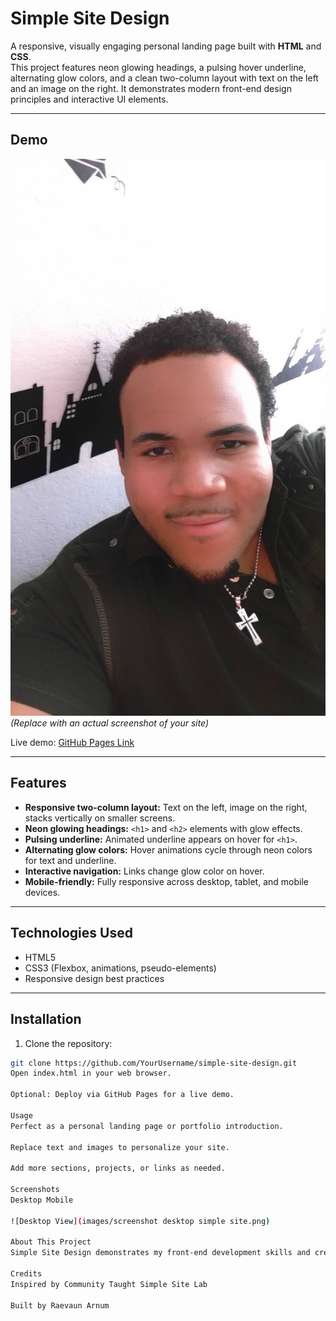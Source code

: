 # Simple Site Design

A responsive, visually engaging personal landing page built with **HTML** and **CSS**.  
This project features neon glowing headings, a pulsing hover underline, alternating glow colors, and a clean two-column layout with text on the left and an image on the right. It demonstrates modern front-end design principles and interactive UI elements.

---

## Demo

![Screenshot](images/raevaun.jpg)  
*(Replace with an actual screenshot of your site)*

Live demo: [GitHub Pages Link](https://codebreaker8609.github.io/simple-site-design/)

---

## Features

- **Responsive two-column layout:** Text on the left, image on the right, stacks vertically on smaller screens.  
- **Neon glowing headings:** `<h1>` and `<h2>` elements with glow effects.  
- **Pulsing underline:** Animated underline appears on hover for `<h1>`.  
- **Alternating glow colors:** Hover animations cycle through neon colors for text and underline.  
- **Interactive navigation:** Links change glow color on hover.  
- **Mobile-friendly:** Fully responsive across desktop, tablet, and mobile devices.  

---

## Technologies Used

- HTML5  
- CSS3 (Flexbox, animations, pseudo-elements)  
- Responsive design best practices  

---

## Installation

1. Clone the repository:
```bash
git clone https://github.com/YourUsername/simple-site-design.git
Open index.html in your web browser.

Optional: Deploy via GitHub Pages for a live demo.

Usage
Perfect as a personal landing page or portfolio introduction.

Replace text and images to personalize your site.

Add more sections, projects, or links as needed.

Screenshots
Desktop	Mobile

![Desktop View](images/screenshot desktop simple site.png)

About This Project
Simple Site Design demonstrates my front-end development skills and creativity. It showcases my ability to build polished, interactive web pages with clean layout, responsive design, and modern CSS animations. The project highlights attention to detail, visual design sense, and understanding of user-friendly interfaces.

Credits
Inspired by Community Taught Simple Site Lab

Built by Raevaun Arnum

